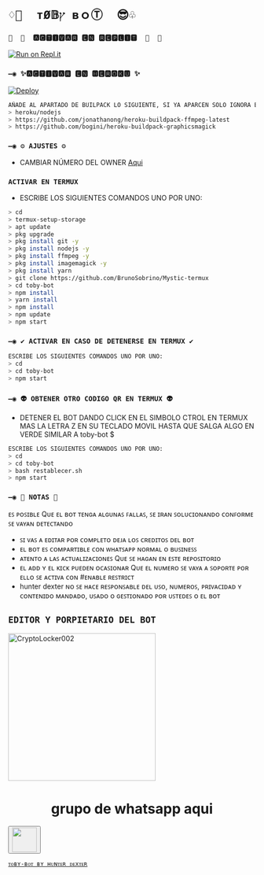 # `♢💜  тØ𝔹ץ вｏⓉ  😎♧`


  
### `🍬  🎀  🅰🅲🆃🅸🆅🅰🆁 🅴🅽 🆁🅴🅿🅻🅸🆃  🎀  🍬`

[![Run on Repl.it](https://repl.it/badge/github/BrunoSobrino/TheMystic-Bot-MD)](https://repl.it/github/BrunoSobrino/TheMystic-Bot-MD)

### `—◉ ✨🅰🅲🆃🅸🆅🅰🆁 🅴🅽 🅷🅴🆁🅾🅺🆄 ✨`
[![Deploy](https://www.herokucdn.com/deploy/button.svg)](https://heroku.com/deploy?template=https://github.com/BrunoSobrino/TheMystic-Bot-MD)
```bash
AÑADE AL APARTADO DE BUILPACK LO SIGUIENTE, SI YA APARCEN SOLO IGNORA ESTA PARTE:
> heroku/nodejs
> https://github.com/jonathanong/heroku-buildpack-ffmpeg-latest
> https://github.com/bogini/heroku-buildpack-graphicsmagick
```

### `—◉ ⚙️ AJUSTES ⚙️`
- CAMBIAR NÚMERO DEL OWNER [Aqui](https://github.com/CryptoLocker002/toby-bot/blob/main/config.js)

### `ACTIVAR EN TERMUX ` 
- ESCRIBE LOS SIGUIENTES COMANDOS UNO POR UNO:
```bash
> cd
> termux-setup-storage
> apt update 
> pkg upgrade 
> pkg install git -y
> pkg install nodejs -y
> pkg install ffmpeg -y
> pkg install imagemagick -y
> pkg install yarn
> git clone https://github.com/BrunoSobrino/Mystic-termux
> cd toby-bot
> npm install 
> yarn install 
> npm install
> npm update
> npm start
```

### `—◉ ✔️ ACTIVAR EN CASO DE DETENERSE EN TERMUX ✔️`
```bash
ESCRIBE LOS SIGUIENTES COMANDOS UNO POR UNO:
> cd 
> cd toby-bot
> npm start
```

### `—◉ 👽 OBTENER OTRO CODIGO QR EN TERMUX 👽`
- DETENER EL BOT DANDO CLICK EN EL SIMBOLO CTROL EN TERMUX MAS LA LETRA Z EN SU TECLADO MOVIL HASTA QUE SALGA ALGO EN VERDE SIMILAR A  toby-bot $  
```bash
ESCRIBE LOS SIGUIENTES COMANDOS UNO POR UNO:
> cd 
> cd toby-bot
> bash restablecer.sh
> npm start
```

  
### `—◉ 📝 NOTAS 📝`
ᴇꜱ ᴘᴏꜱɪʙʟᴇ Qᴜᴇ ᴇʟ ʙᴏᴛ ᴛᴇɴɢᴀ ᴀʟɢᴜɴᴀꜱ ꜰᴀʟʟᴀꜱ, ꜱᴇ ɪʀᴀɴ ꜱᴏʟᴜᴄɪᴏɴᴀɴᴅᴏ ᴄᴏɴꜰᴏʀᴍᴇ ꜱᴇ ᴠᴀʏᴀɴ ᴅᴇᴛᴇᴄᴛᴀɴᴅᴏ
- ꜱɪ ᴠᴀꜱ ᴀ ᴇᴅɪᴛᴀʀ ᴘᴏʀ ᴄᴏᴍᴘʟᴇᴛᴏ ᴅᴇᴊᴀ ʟᴏꜱ ᴄʀᴇᴅɪᴛᴏꜱ ᴅᴇʟ ʙᴏᴛ 
- ᴇʟ ʙᴏᴛ ᴇꜱ ᴄᴏᴍᴘᴀʀᴛɪʙʟᴇ ᴄᴏɴ ᴡʜᴀᴛꜱᴀᴘᴘ ɴᴏʀᴍᴀʟ ᴏ ʙᴜꜱɪɴᴇꜱꜱ
- ᴀᴛᴇɴᴛᴏ ᴀ ʟᴀꜱ ᴀᴄᴛᴜᴀʟɪᴢᴀᴄɪᴏɴᴇꜱ Qᴜᴇ ꜱᴇ ʜᴀɢᴀɴ ᴇɴ ᴇꜱᴛᴇ ʀᴇᴘᴏꜱɪᴛᴏʀɪᴏ
- ᴇʟ ᴀᴅᴅ ʏ ᴇʟ ᴋɪᴄᴋ ᴘᴜᴇᴅᴇɴ ᴏᴄᴀꜱɪᴏɴᴀʀ Qᴜᴇ ᴇʟ ɴᴜᴍᴇʀᴏ ꜱᴇ ᴠᴀʏᴀ ᴀ ꜱᴏᴘᴏʀᴛᴇ ᴘᴏʀ ᴇʟʟᴏ ꜱᴇ ᴀᴄᴛɪᴠᴀ ᴄᴏɴ #ᴇɴᴀʙʟᴇ ʀᴇꜱᴛʀɪᴄᴛ 
-  hunter dexter ɴᴏ ꜱᴇ ʜᴀᴄᴇ ʀᴇꜱᴘᴏɴꜱᴀʙʟᴇ ᴅᴇʟ ᴜꜱᴏ, ɴᴜᴍᴇʀᴏꜱ, ᴘʀɪᴠᴀᴄɪᴅᴀᴅ ʏ ᴄᴏɴᴛᴇɴɪᴅᴏ ᴍᴀɴᴅᴀᴅᴏ, ᴜꜱᴀᴅᴏ ᴏ ɢᴇꜱᴛɪᴏɴᴀᴅᴏ ᴘᴏʀ ᴜꜱᴛᴇᴅᴇꜱ ᴏ ᴇʟ ʙᴏᴛ



## `EDITOR Y PORPIETARIO DEL BOT` 
<a href="https://github.com/CryptoLocker002"><img src="https://avatars.githubusercontent.com/u/91295669?v=4" width="300" height="300" alt="CryptoLocker002"/></a>

<h1  align="center"> grupo de whatsapp aqui </h1>
<a href="https://api.whatsapp.com/send/?phone=573205891193&text&type=phone_number&app_absent=0">
            <button type="button" align="left"><img src="https://ebweb.es/wp-content/uploads/2020/09/logo-wasap.png" height ="50" width="50" /></button>

`ᴛᴏʙʏ-ʙᴏᴛ ʙʏ ʜᴜɴᴛᴇʀ ᴅᴇxᴛᴇʀ`

